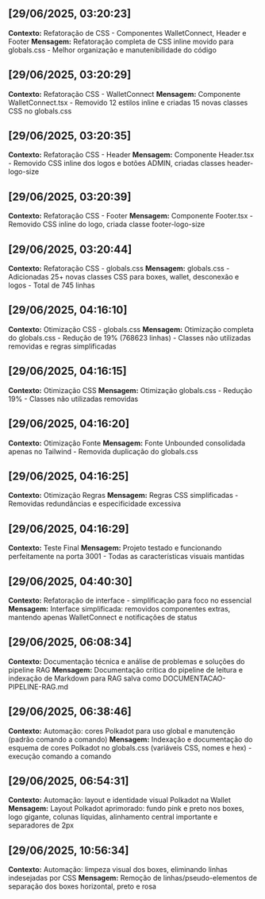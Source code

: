 
## [29/06/2025, 03:20:23]
**Contexto:** Refatoração de CSS - Componentes WalletConnect, Header e Footer
**Mensagem:**
Refatoração completa de CSS inline movido para globals.css - Melhor organização e manutenibilidade do código

## [29/06/2025, 03:20:29]
**Contexto:** Refatoração CSS - WalletConnect
**Mensagem:**
Componente WalletConnect.tsx - Removido 12 estilos inline e criadas 15 novas classes CSS no globals.css

## [29/06/2025, 03:20:35]
**Contexto:** Refatoração CSS - Header
**Mensagem:**
Componente Header.tsx - Removido CSS inline dos logos e botões ADMIN, criadas classes header-logo-size

## [29/06/2025, 03:20:39]
**Contexto:** Refatoração CSS - Footer
**Mensagem:**
Componente Footer.tsx - Removido CSS inline do logo, criada classe footer-logo-size

## [29/06/2025, 03:20:44]
**Contexto:** Refatoração CSS - globals.css
**Mensagem:**
globals.css - Adicionadas 25+ novas classes CSS para boxes, wallet, desconexão e logos - Total de 745 linhas

## [29/06/2025, 04:16:10]
**Contexto:** Otimização CSS - globals.css
**Mensagem:**
Otimização completa do globals.css - Redução de 19% (768623 linhas) - Classes não utilizadas removidas e regras simplificadas

## [29/06/2025, 04:16:15]
**Contexto:** Otimização CSS
**Mensagem:**
Otimização globals.css - Redução 19% - Classes não utilizadas removidas

## [29/06/2025, 04:16:20]
**Contexto:** Otimização Fonte
**Mensagem:**
Fonte Unbounded consolidada apenas no Tailwind - Removida duplicação do globals.css

## [29/06/2025, 04:16:25]
**Contexto:** Otimização Regras
**Mensagem:**
Regras CSS simplificadas - Removidas redundâncias e especificidade excessiva

## [29/06/2025, 04:16:29]
**Contexto:** Teste Final
**Mensagem:**
Projeto testado e funcionando perfeitamente na porta 3001 - Todas as características visuais mantidas

## [29/06/2025, 04:40:30]
**Contexto:** Refatoração de interface - simplificação para foco no essencial
**Mensagem:**
Interface simplificada: removidos componentes extras, mantendo apenas WalletConnect e notificações de status

## [29/06/2025, 06:08:34]
**Contexto:** Documentação técnica e análise de problemas e soluções do pipeline RAG
**Mensagem:**
Documentação crítica do pipeline de leitura e indexação de Markdown para RAG salva como DOCUMENTACAO-PIPELINE-RAG.md

## [29/06/2025, 06:38:46]
**Contexto:** Automação: cores Polkadot para uso global e manutenção (padrão comando a comando)
**Mensagem:**
Indexação e documentação do esquema de cores Polkadot no globals.css (variáveis CSS, nomes e hex) - execução comando a comando

## [29/06/2025, 06:54:31]
**Contexto:** Automação: layout e identidade visual Polkadot na Wallet
**Mensagem:**
Layout Polkadot aprimorado: fundo pink e preto nos boxes, logo gigante, colunas líquidas, alinhamento central importante e separadores de 2px

## [29/06/2025, 10:56:34]
**Contexto:** Automação: limpeza visual dos boxes, eliminando linhas indesejadas por CSS
**Mensagem:**
Remoção de linhas/pseudo-elementos de separação dos boxes horizontal, preto e rosa

